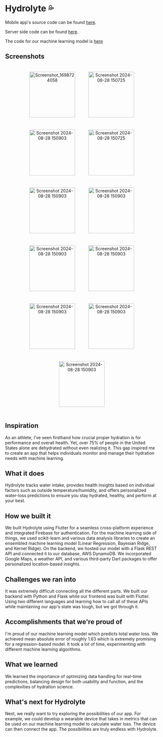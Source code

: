 # Hydrolyte 💦

Mobile app's source code can be found [here](https://github.com/c25kenneth/Hydrolyte/tree/main/Hydrolyte-Mobile-App/lib).

Server side code can be found [here](https://github.com/c25kenneth/Hydrolyte/tree/main/Hydrolyte-Server).

The code for our machine learning model is [here](https://github.com/c25kenneth/Hydrolyte/tree/main/Hydrolyte-Server/MachineLearning)

## Screenshots

<p align="center">
  <img width="150" alt="Screenshot_1698724058" src="https://github.com/user-attachments/assets/e5da38c8-53a5-4200-a499-6e559370762d" style="margin: 20px;">
  <img width="150" alt="Screenshot 2024-08-28 150725" src="https://github.com/user-attachments/assets/b8e5b3bf-be86-4fd6-8c31-d61ff2bca4e3" style="margin: 20px;">
  <img width="150" alt="Screenshot 2024-08-28 150903" src="https://github.com/user-attachments/assets/b430fbd7-b866-4e54-a0fd-d4644d2d3ffd" style="margin: 20px;">
  <img width="150" alt="Screenshot 2024-08-28 150725" src="https://github.com/user-attachments/assets/b5aeaec9-bdae-43e9-9467-c232f344c7ca" style="margin: 20px;">
  <img width="150" alt="Screenshot 2024-08-28 150903" src="https://github.com/user-attachments/assets/9e90fde0-c6ad-45d2-be97-567d71c41da7" style="margin: 20px;">
  <img width="150" alt="Screenshot 2024-08-28 150903" src="https://github.com/user-attachments/assets/81194426-4c6e-4850-a0b4-1d9222179b48" style="margin: 20px;">
  <img width="150" alt="Screenshot 2024-08-28 150903" src="https://github.com/user-attachments/assets/5143b473-9b2c-4ee7-a279-babd03253053" style="margin: 20px;">
  <img width="150" alt="Screenshot 2024-08-28 150903" src="https://github.com/user-attachments/assets/a3f94ec2-75e7-4910-8474-6b13a998f1d4" style="margin: 20px;">
  <img width="150" alt="Screenshot 2024-08-28 150903" src="https://github.com/user-attachments/assets/da56a121-f3cb-4e02-b71f-51b2bab6f645" style="margin: 20px;">
  <img width="150" alt="Screenshot 2024-08-28 150903" src="https://github.com/user-attachments/assets/e49e8eb6-8f16-4385-8eb0-45a50b47e202" style="margin: 20px;">
  <img width="150" alt="Screenshot 2024-08-28 150903" src="https://github.com/user-attachments/assets/2f70e601-5f04-4590-8c68-0f441ac19f86" style="margin: 20px;">
</p>


## Inspiration
As an athlete, I’ve seen firsthand how crucial proper hydration is for performance and overall health. Yet, over 75% of people in the United States alone are dehydrated without even realizing it. This gap inspired me to create an app that helps individuals monitor and manage their hydration needs with machine learning.

## What it does
Hydrolyte tracks water intake, provides health insights based on individual factors such as outside temperature/humidity, and offers personalized water-loss predictions to ensure you stay hydrated, healthy, and perform at your best.

## How we built it
We built Hydrolyte using Flutter for a seamless cross-platform experience and integrated Firebase for authentication. For the machine learning side of things, we used scikit-learn and various data analysis libraries to create an ensembled machine learning model (Linear Regression, Bayesian Ridge, and Kernel Ridge). On the backend, we hosted our model with a Flask REST API and connected it to our database, AWS DynamoDB. We incorporated Google Maps, a weather API, and various third-party Dart packages to offer personalized location-based insights.

## Challenges we ran into
It was extremely difficult connecting all the different parts. We built our backend with Python and Flask while our frontend was built with Flutter. Using two different languages and learning how to call all of these APIs while maintaining our app's state was tough, but we got through it. 

## Accomplishments that we're proud of
I'm proud of our machine learning model which predicts total water loss. We achieved mean absolute error of roughly 1.63 which is extremely promising for a regression-based model. It took a lot of time, experimenting with different machine learning algorithms.

## What we learned
We learned the importance of optimizing data handling for real-time predictions, balancing design for both usability and function, and the complexities of hydration science.

## What's next for Hydrolyte
Next, we really want to try exploring the possibilities of our app. For example, we could develop a wearable device that takes in metrics that can be used on our machine learning model to calculate water loss. The device can then connect the app. The possibilities are truly endless with Hydrolyte. 
